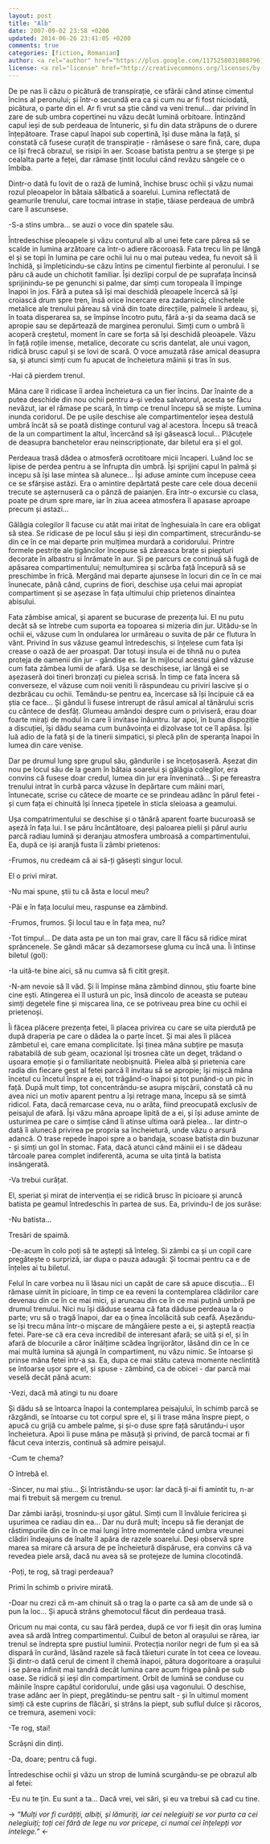 ```yaml
---
layout: post
title: "Alb"
date: 2007-09-02 23:58 +0200
updated: 2014-06-26 23:41:05 +0200
comments: true
categories: [fiction, Romanian]
author: <a rel="author" href="https://plus.google.com/117525803180879614771/posts">Horea Christian</a>
license: <a rel="license" href="http://creativecommons.org/licenses/by-sa/4.0/">Creative Commons Attribution-ShareAlike 4.0 International License</a>.
---
```


De pe nas îi căzu o picătură de transpirație, ce sfârâi când atinse cimentul încins al peronului; și într-o secundă era ca și cum nu ar fi fost niciodată, picătura, o parte din el. 
Ar fi vrut sa știe când va veni trenul... dar privind în zare de sub umbra copertinei nu văzu decât lumină orbitoare. 
Întinzând capul ieși de sub perdeaua de întuneric, și fu din data străpuns de o durere înțepătoare. 
Trase capul înapoi sub copertină, își duse mâna la față, și constată că fusese curațit de transpirație - rămăsese o sare fină, care, dupa ce își frecă obrazul, se risipi în aer. 
Scoase batista pentru a se șterge și pe cealalta parte a feței, dar rămase țintit locului când revăzu sângele ce o îmbiba.

Dintr-o dată fu lovit de o rază de lumină, închise brusc ochii și văzu numai rozul pleoapelor în bătaia sălbatică a soarelui. 
Lumina reflectată de geamurile trenului, care tocmai intrase in stație, tăiase perdeaua de umbră care îl ascunsese.

<!-- more -->

-S-a stins umbra... se auzi o voce din spatele său. 

Întredeschise pleoapele și văzu conturul alb al unei fete care părea să se scalde in lumina arzătoare ca într-o adiere răcoroasă.
Fata trecu lin pe lângă el și se topi în lumina pe care ochii lui nu o mai puteau vedea, fu nevoit să îi închidă, și împleticindu-se căzu întins pe cimentul fierbinte al peronului. 
I se păru că aude un chichotit familiar.
Își dezlipi corpul de pe suprafața încinsă sprijinindu-se pe genunchi si palme, dar simți cum toropeala îl împinge înapoi în jos. 
Fără a putea să își mai deschidă pleoapele încercă să își croiască drum spre tren, însă orice încercare era zadarnică; clinchetele metalice ale trenului păreau să vină din toate direcțiile, palmele îi ardeau, și, în toata disperarea sa, se împinse încotro putu, fără a-și da seama dacă se apropie sau se depărtează de marginea peronului. 
Simți cum o umbră îi acoperă creștetul, moment în care se forța să își deschidă pleoapele. 
Văzu în față roțile imense, metalice, decorate cu scris dantelat, ale unui vagon, ridică brusc capul și se lovi de scară. 
O voce amuzată râse amical deasupra sa, și atunci simți cum fu apucat de încheietura mâinii și tras în sus.

-Hai că pierdem trenul.

Mâna care îl ridicase îi ardea încheietura ca un fier încins. 
Dar înainte de a putea deschide din nou ochii pentru a-și vedea salvatorul, acesta se făcu nevăzut, iar el rămase pe scară, în timp ce trenul începu să se miște. 
Lumina inunda coridorul. 
De pe ușile deschise ale compartimentelor ieșea destulă umbră încât să se poată distinge conturul vag al acestora.
Începu să treacă de la un compartiment la altul, încercând să își găsească locul... 
Plăcuțele de deasupra banchetelor erau neinscripționate, dar biletul era și el gol.

Perdeaua trasă dădea o atmosferă ocrotitoare micii încaperi. 
Luând loc se lipise de perdea pentru a se înfrupta din umbră. 
Își sprijini capul în palmă și incepu să își lase mintea să alunece... 
Își aduse aminte cum începuse ceea ce se sfârșise astăzi. 
Era o amintire depărtată peste care cele doua decenii trecute se așternuseră ca o pânză de paianjen. 
Era într-o excursie cu clasa, poate pe drum spre mare, iar în ziua aceea atmosfera îl apasase aproape precum și astazi...

Gălăgia colegilor îl facuse cu atât mai iritat de înghesuiala în care era obligat să stea. 
Se ridicase de pe locul său și ieși din compartiment, strecurându-se din ce în ce mai departe prin mulțimea murdară a coridorului. 
Printre formele pestrițe ale țigăncilor începuse să zăreasca brațe si piepturi decorate în albastru si înrămate în aur. 
Și pe parcurs ce continuă să fugă de apăsarea compartimentului; nemulțumirea și scârba față începură să se preschimbe în frică. 
Mergând mai departe ajunsese în locuri din ce în ce mai înunecate, până când, cuprins de fiori, deschise ușa celui mai apropiat compartiment și se așezase în fața ultimului chip prietenos dinaintea abisului.

Fata zâmbise amical, și aparent se bucurase de prezența lui. 
El nu putu decât să se întrebe cum suporta ea topoarea si mizeria din jur. 
Uitâdu-se în ochii ei, văzuse cum în ondularea lor urmăreau o suvita de păr ce flutura în vânt. 
Privind în sus văzuse geamul întredeschis, si înțelese cum fata își crease o oază de aer proaspat. 
Dar totuși insula ei de tihnă nu o putea proteja de oamenii din jur - gândise es. 
Iar în mijlocul acestui gând văzuse cum fata zâmbea lumii de afară. 
Ușa se deschisese, iar lângă ei se așezaseră doi tineri bronzați cu pielea scrisă. 
În timp ce fata încera să converseze, el văzuse cum noii veniti îi răspundeau cu priviri lascive și o dezbrăcau cu ochii. 
Temându-se pentru ea, încercase să își încipuie că ea știa ce face...
Și gândul îi fusese intrerupt de râsul amical al tânărului scris cu cântece de desfăț.
Glumeau amândoi despre cum o priviseră, erau doar foarte mirați de modul în care îi invitase înăuntru. 
Iar apoi, în buna dispoziție a discuției, își dădu seama cum bunăvoința ei dizolvase tot ce îl apăsa. 
Își luă adio de la fată și de la tinerii simpatici, și plecă plin de speranța înapoi în lumea din care venise.

Dar pe drumul lung spre grupul său, gândurile i se încețoșaseră. 
Așezat din nou pe locul său de la geam în bătaia soarelui și gălăgia colegilor, era convins că fusese doar credul, lumea din jur era înveninată... 
Și pe fereastra trenului intrat în curbă parca văzuse în depărtare cum mâini mari, întunecate, scrise cu câtece de moarte ce se prindeau adânc în părul fetei - și cum fața ei chinuită își înneca țipetele în sticla sleioasa a geamului.

Ușa compatrimentului se deschise și o tânără aparent foarte bucuroasă se așeză în fața lui. 
I se păru încântătoare, deși paloarea pielii și părul auriu parcă radiau lumină și deranjau atmosfera umbroasă a compartimentului. 
Ea, după ce iși aranjă fusta îi zâmbi prietenos:

-Frumos, nu credeam că ai să-ți găsești singur locul.

El o privi mirat.

-Nu mai spune, știi tu că ăsta e locul meu?

-Păi e în fața locului meu, raspunse ea zâmbind.

-Frumos, frumos. Și locul tau e în fața mea, nu?

-Tot timpul... 
De data asta pe un ton mai grav, care îl făcu să ridice mirat sprâncenele. 
Se gândi măcar să dezamorsese gluma cu încă una. 
Îi întinse biletul (gol):

-Ia uită-te bine aici, să nu cumva să fi citit greșit.

-N-am nevoie să îl văd. 
Și îi împinse mâna zâmbind dinnou, știu foarte bine cine ești. 
Atingerea ei îl ustură un pic, însă dincolo de aceasta se puteau simți degetele fine și mișcarea lina, ce se potriveau prea bine cu ochii ei prietenoși.

Îi făcea plăcere prezența fetei, îi placea privirea cu care se uita pierdută pe după draperia pe care o dădea la o parte încet. 
Și mai ales îi plăcea zâmbetul ei, care emana complicitate. 
Își ținea mâna subțire pe masuța rabatabilă de sub geam, ocazional își trosnea câte un deget, trădand o ușoara emoție și o familiaritate neobișnuită. 
Pielea albă și prietenia care radia din fiecare gest al fetei parcă îl invitau să se apropie; 
își mișcă mâna încetul cu încetul înspre a ei, tot trăgând-o înapoi și tot punând-o un pic în față. 
După mult timp, tot concentrându-se asupra mișcării, constată că nu avea nici un motiv aparent pentru a își retrage mana, începu să se simtă ridicol. 
Fata, dacă remarcase ceva, nu o arăta, fiind preocupată exclusiv de peisajul de afară. 
Își văzu mâna aproape lipită de a ei, și își aduse aminte de usturimea pe care o simțise când îi atinse ultima oară pielea... 
Iar dintr-o dată îi alunecă privirea pe propria sa încheietură, unde văzu o arsură adancă. 
O trase repede înapoi spre a o bandaja, scoase batista din buzunar - și simți un gol în stomac. 
Fata, dacă atunci când mâinii ei i se dădeau târcoale parea complet indiferentă, acuma se uita țintă la batista insângerată.

-Va trebui curățat.

El, speriat și mirat de intervenția ei se ridică brusc în picioare și aruncă batista pe geamul întredeschis în partea de sus.
Ea, privindu-l de jos surâse:

-Nu batista...

Tresări de spaimă.

-De-acum în colo poți să te aștepți să înteleg. 
Si zâmbi ca și un copil care pregătește o surpriză, iar dupa o pauza adaugă: 
Și tocmai pentru ca e de înțeles ai tu biletul.

Felul în care vorbea nu îi lăsau nici un capăt de care să apuce discuția... 
El rămase uimit în picioare, în timp ce ea reveni la contemplarea clădirilor care devenau din ce în ce mai mici, și aruncau din ce în ce mai puțină umbră pe drumul trenului. 
Nici nu își dăduse seama că fata dăduse perdeaua la o parte; 
vru să o tragă înapoi, dar ea o ținea încolăcită sub ceafă. 
Așezându-se își trecu mâna într-o mișcare de mângâiere peste a ei, și așteptă reacția fetei. 
Pare-se că era ceva incredibil de interesant afară; se uită și el, și în afară de blocurile a căror înălțime scădea îngrijorător, lăsând din ce în ce mai multă lumina să ajungă în compartiment, nu văzu nimic. 
Se întoarse și prinse mâna fetei intr-a sa. 
Ea, dupa ce mai stătu cateva momente neclintită se întoarse ușor spre el, și spuse - zâmbind, ca de obicei - dar parcă mai veselă decât până acum:

-Vezi, dacă mă atingi tu nu doare

Și dădu să se întoarca înapoi la contemplarea peisajului, în schimb parcă se răzgândi, se întoarse cu tot corpul spre el, și îi trase mâna înspre piept, o apucă cu grijă cu ambele palme, și și-o duse spre față sărutându-i ușor încheietura. 
Apoi îi puse mâna pe măsuță și privind, de parcă tocmai ar fi făcut ceva interzis, continuă să admire peisajul.

-Cum te chema? 

O întrebă el.

-Sincer, nu mai știu... Și întristându-se ușor: 
Iar dacă ți-ai fi amintit tu, n-ar mai fi trebuit să mergem cu trenul. 

Dar zâmbi iarăși, trosnindu-și ușor gâtul.
Simți cum îl învăluie fericirea și ușurimea ce radiau din ea...
Dar nu dură mult; începu să fie deranjat de răstimpurile din ce în ce mai lungi între momentele când umbra vreunei clădiri îndeajuns de înalte îl apăra de razele soarelui. 
Deși observă spre marea sa mirare că arsura de pe încheietură dispăruse, era convins că va revedea piele arsă, dacă nu avea să se protejeze de lumina clocotindă.

-Poți, te rog, să tragi perdeaua?

Primi în schimb o privire mirată.

-Doar nu crezi că m-am chinuit să o trag la o parte ca să am de unde să o pun la loc... 
Și apucă strâns ghemotocul făcut din perdeaua trasă.

Oricum nu mai conta, cu sau fără perdea, după ce vor fi ieșit din oraș lumina avea să ardă întreg compartimentul. 
Cuibul de beton al orașului se rărea, iar trenul se îndrepta spre pustiul luminii. 
Protecția norilor negri de fum și ea să dispară în curând, lăsând razele să facă tăieturi curate în tot ceea ce loveau. 
Și dintr-o dată cerul de ciment îl chemă înapoi, pătura dogoritoare a orașului i se părea infinit mai tandră decât lumina care acum frigea până pe sub oase. 
Se ridică și ieși din compartiment. 
Orbit de lumină se conduse cu mâinile înspre capătul coridorului, unde găsi ușa vagonului. 
O deschise, trase adânc aer în piept, pregătindu-se pentru salt - și în ultimul moment simți că este cuprins de flăcări, și strâns la piept, sub suflul dulce și răcoros, ce tremura, asemeni vocii:

-Te rog, stai!

Scrâșni din dinți.

-Da, doare; pentru că fugi.

Întredeschise ochii și văzu un strop de lumină scurgându-se pe obrazul alb al fetei:

-Eu nu te țin. Eu sunt a ta... Dacă vrei, vei sări, și eu va trebui să cad cu tine.

-> *“Mulți vor fi curățiți, albiți, și lămuriți, iar cei nelegiuiți se vor purta ca cei nelegiuiți; toți cei fără de lege nu vor pricepe, ci numai cei înțelepți vor intelege.”* <-
